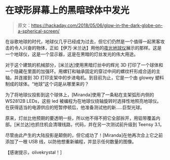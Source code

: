 # 在球形屏幕上的黑暗球体中发光

> 原文：<https://hackaday.com/2018/05/06/glow-in-the-dark-globe-on-a-spherical-screen/>

在谷歌地球的时代，地球仪几乎已经成为过去，但它们仍然是一个值得一起黑客攻击的令人兴奋的物体，正如【伊万·米兰达】用他的[夜光地球仪](https://www.youtube.com/watch?v=JUTntkSBBnc)展示的那样。这是一个地球仪，这是一个显示器，这是在黑暗的灯丝发光的伟大用途。

对于这个建筑的机械部分，[米兰达]使用黑暗灯丝中的辉光 3D 打印了一个球体和一个隐藏在里面的加强环。用螺钉和轴承固定的穿过中间的螺纹杆形成合适的主轴，并连接到 3D 打印支架中的步进电机。到目前为止，它是一个由 glowey 塑料制成的球体。“地球”这个词是从哪里来的？

为了将地球仪投影到这个球体上，[Miranda]使用了一条粘在支架弧形内侧的 WS2812B LEDs，这些 led 被编程为在地球仪绕轴旋转时选择性地照亮地球仪。在获得适当的电源供应的短暂停顿后，他准备测试他的新…..巨型光球。

原来，灯丝比他预期的要透明一些，所以他不得不把它全部拆开，用铝带覆盖内部。[米兰达]也抓住机会清理线路，代码，并在另一次测试前升级到 Teensy 3.1。

尽管由此产生的大陆投影是颠倒的，但它成功了！[Miranda]在他再次合上它之前添加了一根 USB 线，以防他想重新编程，并显示任何数量的图像。

【感谢提示，olivekrystal！]